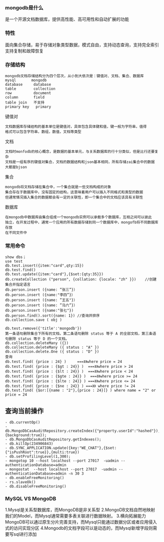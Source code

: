 ### mongodb是什么
 是一个开源文档数据库，提供高性能、高可用性和自动扩展的功能
### 特性
面向集合存储，易于存储对象类型数据，模式自由，支持动态查询，支持完全索引
支持复制和故障恢复
### 存储结构

    mongodb文档存储结构分为四个层次，从小到大依次是：键值对、文档、集合、数据库
    mysql       mongodb
    database     database
    table        collection
    row          document
    column       field
    table join   不支持
    primary key   primary 
键值对

    文档数据库存储结构的基本单位是键值对，具体包含具体键和值，键一般为字符串，值得
    格式可以包含字符串，数组，数值，文档等类型
    
文档
    
    文档时monfodb的核心概念，是数据的基本单元，与关系数据库的行十分类似，但是比行还要复杂
    文档是一组有序的键值对集合，文档的数据结构和json基本相同，所有存储zai集合中的数据
    大都是bjson
集合

    mongodb将文档存储在集合中，一个集合就是一些文档构成的对象
    集合存在于数据库中，没有固定的结构，这意味着用户可以插入不同格式和类型的数据
    但通常情况插入集合的数据都会有一定的关联性，即一个集合中的文档应该具有关联性
数据库
 
    在mongodb中数据库由集合组成一个mongodb实例可以承载多个数据库，互相之间可以彼此
    独立，在开发过程中，通常一个应用的所有数据存储到同一个数据库中，mongofb将不同数据库存放
    在不同文件中
### 常用命令
    
    show dbs；
    use test
    db.test.insert({item:"card",qty:15})
    db.test.find()
    db.test.update({item:"card"},{$set:{qty:35}})
    db.createCollection ("person", {collation: {locale: "zh" }})    //创建集合并指定语言
    db.person.insert ({name: ”张三”}）
    db.person.insert ({name:"李四”}）
    db.person.insert ({name: ”王五"}）
    db.person.insert ({name: ”马六”}）
    db.person.insert ({name:"张七"})
    db.person.find().sort({name: 1}) //查询并排序
    db.collection.save ( obj )
        
    db.test.remove({'title':'mongodb'})
    第一条语句删除集合下所有的文档，第二条语句删除 status 等于 A 的全部文档，第三条语句删除 status 等于 D 的一个文档。
    db.collection.deleteMany ({})
    db.collection.deleteMany ({ status : "A" })
    db.collection.delete.One ({ status : "D" })
    查询
    db.test.find( {price : 24} )     ===》》where price = 24
    db.test.find( {price : {$gt : 24}} )  ===》》where price > 24
    db.test.find( {price : {$lt : 24}} )  ===》》where price < 24
    db.test.find( {price : {$gte : 24}} )  ===》》where price >= 24
    db.test.find( {price : {$lte : 24}} ) ===》》where price <= 24
    db.test.find( {price : {$ne : 24}} ) ===》》 where price != 24
    db.test.find( {$or:[{name : "2"},{price : 24}]} ) where name = "2" or price = 24

## 查询当前操作

    - db.currentOp()
    - db.MongoDbCasAuditRepository.createIndex({"property.userId":"hashed"}),{background:true});
    - db.MongoDbCasAuditRepository.getIndexes();
    - db.killOp(234906843)
    - db.SYNC_APPLICATION.update({key:"WE_CHAT"},{$set:{"isPushRoot":true}},{multi:true})
    - db.setProfilingLevel(1,300);
    - mongotop 10 --host localhost --port 27017  -uadmin --authenticationDatabase=admin
    - mongostat  --host localhost --port 27017  -uadmin --authenticationDatabase=admin -n 30 3
    - db.enableFreeMonitoring()
    - rs.slaveOk()
    - db.disableFreeMonitoring()
    
### MySQL VS MongoDB
1.Mysql是关系型数据库，而MongoDB是非关系型
2.MongoDB文档自然地映射我们的Model，而Mysql通常需要多表关联进行数据映射。
3.横向拓展能力MongoDB可以通过原生分片完善支持，而Mysql只能通过数据分区或者应用侵入式的访问实现分区
4.Mongodb的文档字段可以是动态的，而Mysql新增字段则需要写sql进行添加